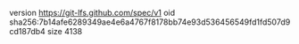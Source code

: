version https://git-lfs.github.com/spec/v1
oid sha256:7b14afe6289349ae4e6a4767f8178bb74e93d536456549fd1fd507d9cd187db4
size 4138
